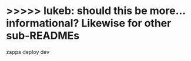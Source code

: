 
# >>>>> lukeb: should this be more... informational? Likewise for other sub-READMEs
zappa deploy dev

